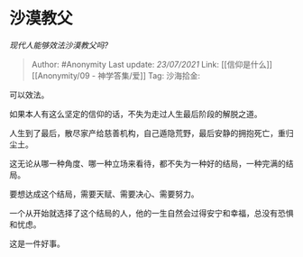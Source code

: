 # 沙漠教父
*现代人能够效法沙漠教父吗?*

> Author: #Anonymity
> Last update: *23/07/2021*
> Link: [[信仰是什么]] [[Anonymity/09 - 神学答集/爱]]
> Tag:
> 沙海拾金:

可以效法。

如果本人有这么坚定的信仰的话，不失为走过人生最后阶段的解脱之道。

人生到了最后，散尽家产给慈善机构，自己遁隐荒野，最后安静的拥抱死亡，重归尘土。

这无论从哪一种角度、哪一种立场来看待，都不失为一种好的结局，一种完满的结局。

要想达成这个结局，需要天赋、需要决心、需要努力。

一个从开始就选择了这个结局的人，他的一生自然会过得安宁和幸福，总没有恐惧和忧虑。

这是一件好事。
